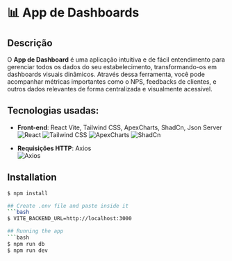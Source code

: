 <p align="center">
  <h1>📊 App de Dashboards</h1>
</p>

## Descrição

O **App de Dashboard** é uma aplicação intuitiva e de fácil entendimento para gerenciar todos os dados do seu estabelecimento, transformando-os em dashboards visuais dinâmicos. Através dessa ferramenta, você pode acompanhar métricas importantes como o NPS, feedbacks de clientes, e outros dados relevantes de forma centralizada e visualmente acessível.

## Tecnologias usadas:

- **Front-end**: React Vite, Tailwind CSS, ApexCharts, ShadCn, Json Server  
  <img src="https://img.shields.io/badge/React-61DAFB?style=flat-square&logo=react&logoColor=black" alt="React" />
  <img src="https://img.shields.io/badge/TailwindCSS-38B2AC?style=flat-square&logo=tailwind-css&logoColor=white" alt="Tailwind CSS" />
  <img src="https://img.shields.io/badge/ApexCharts-FF9900?style=flat-square&logo=apexcharts&logoColor=white" alt="ApexCharts" />
  <img src="https://img.shields.io/badge/ShadCN-008B8B?style=flat-square&logo=shadcn&logoColor=white" alt="ShadCn" />

- **Requisições HTTP**: Axios  
  <img src="https://img.shields.io/badge/Axios-5A29E4?style=flat-square&logo=axios&logoColor=white" alt="Axios" />

## Installation
```bash
$ npm install

## Create .env file and paste inside it
```bash
$ VITE_BACKEND_URL=http://localhost:3000

## Running the app
```bash
$ npm run db
$ npm run dev



